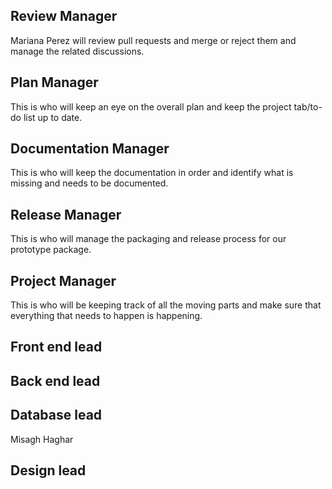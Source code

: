 ## Review Manager
Mariana Perez will review pull requests and merge or reject them and manage the related discussions.

## Plan Manager
This is who will keep an eye on the overall plan and keep the project tab/to-do list up to date.

## Documentation Manager
This is who will keep the documentation in order and identify what is missing and needs to be documented.

## Release Manager
This is who will manage the packaging and release process for our prototype package.

## Project Manager
This is who will be keeping track of all the moving parts and make sure that everything that needs to happen is happening.

## Front end lead

## Back end lead

## Database lead
Misagh Haghar

## Design lead

